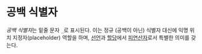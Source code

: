 # 공백 식별자

*공백 식별자*는 밑줄 문자 `_`로 표시된다. 이는 정규 (공백이 아닌) 식별자 대신에 익명 위치 지정자(placeholder) 역할을 하며, [선언](/Declarations%20and%20scope/)과  [할당](/Statements/assignments.html)에서 [피연산자](/Expressions/operands.html)로서 특별한 의미를 갖는다.
